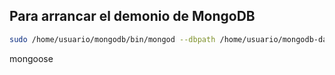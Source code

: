## Para arrancar el demonio de MongoDB

```bash
sudo /home/usuario/mongodb/bin/mongod --dbpath /home/usuario/mongodb-data/
```

mongoose